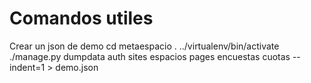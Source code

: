 Comandos utiles
===========

Crear un json de demo
cd metaespacio
. ../virtualenv/bin/activate
./manage.py dumpdata auth sites espacios pages encuestas cuotas --indent=1 > demo.json
